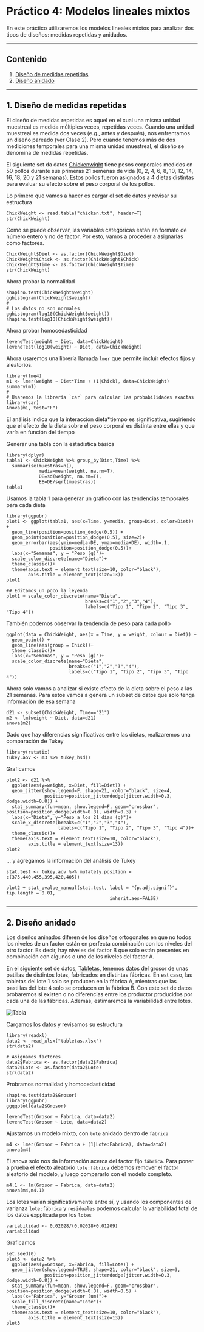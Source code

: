 # Práctico 4: Modelos lineales mixtos

En este práctico utilizaremos los modelos lineales mixtos para analizar dos tipos de diseños: medidas repetidas y anidados.

---

## Contenido

1. [Diseño de medidas repetidas](https://github.com/BioCastaneda/Inverskin/blob/main/Clase_4.md#1-dise%C3%B1o-de-medidas-repetidas)
2. [Diseño anidado](https://github.com/BioCastaneda/Inverskin/blob/main/Clase_4.md#2-dise%C3%B1o-anidado)

---
## 1. Diseño de medidas repetidas

El diseño de medidas repetidas es aquel en el cual una misma unidad muestreal es medida múltiples veces, repetidas veces. Cuando una unidad muestreal es medida dos veces (e.g., antes y después), 
nos enfrentamos un diseño pareado (ver Clase 2). Pero cuando tenemos más de dos mediciones temporales para una misma unidad muestreal, el diseño se denomina de medidas repetidas.

El siguiente set da datos [Chickenwight](https://github.com/BioCastaneda/Inverskin/blob/main/archivos/chicken.txt) tiene pesos corporales medidos en 50 pollos durante sus primeras 21 semenas de vida (0, 2, 4, 6, 8, 10, 12, 14, 16, 18, 20 y 21 semanas).
Estos pollos fueron asignados a 4 dietas distintas para evaluar su efecto sobre el peso corporal de los pollos.

Lo primero que vamos a hacer es cargar el set de datos y revisar su estructura
```
ChickWeight <- read.table("chicken.txt", header=T)
str(ChickWeight)
```

Como se puede observar, las variables categóricas están en formato de número entero y no de factor. Por esto, vamos a proceder a asignarlas como factores.
```
ChickWeight$Diet <- as.factor(ChickWeight$Diet)
ChickWeight$Chick <- as.factor(ChickWeight$Chick)
ChickWeight$Time <- as.factor(ChickWeight$Time)
str(ChickWeight)
```

Ahora probar la normalidad
```
shapiro.test(ChickWeight$weight)
gghistogram(ChickWeight$weight)
#
# Los datos no son normales
gghistogram(log10(ChickWeight$weight))
shapiro.test(log10(ChickWeight$weight))
```

Ahora probar homocedasticidad
```
leveneTest(weight ~ Diet, data=ChickWeight)
leveneTest(log10(weight) ~ Diet, data=ChickWeight)
```

Ahora usaremos una librería llamada `lmer` que permite incluir efectos fijos y aleatorios.
```
library(lme4)
m1 <- lmer(weight ~ Diet*Time + (1|Chick), data=ChickWeight)
summary(m1)
#
# Usaremos la librería `car` para calcular las probabilidades exactas
library(car)
Anova(m1, test="F")
```

El análisis indica que la interacción dieta*tiempo es significativa, sugiriendo que el efecto de la dieta sobre el peso corporal es distinta entre ellas y que varía en función del tiempo

Generar una tabla con la estadística básica
```
library(dplyr)
tabla1 <- ChickWeight %>% group_by(Diet,Time) %>%
  summarise(muestras=n(),
            media=mean(weight, na.rm=T),
            DE=sd(weight, na.rm=T),
            EE=DE/sqrt(muestras))
tabla1
```

Usamos la tabla 1 para generar un gráfico con las tendencias temporales para cada dieta
```
library(ggpubr)
plot1 <- ggplot(tabla1, aes(x=Time, y=media, group=Diet, color=Diet)) + 
  geom_line(position=position_dodge(0.5)) +
  geom_point(position=position_dodge(0.5), size=2)+
  geom_errorbar(aes(ymin=media-DE, ymax=media+DE), width=.1,
                position=position_dodge(0.5))+
  labs(x="Semanas", y = "Peso (g)")+
  scale_color_discrete(name="Dieta")+
  theme_classic()+
  theme(axis.text = element_text(size=10, color="black"),
        axis.title = element_text(size=13))
plot1

## Editamos un poco la leyenda
plot1 + scale_color_discrete(name="Dieta",
                             breaks=c("1","2","3","4"),
                             labels=c("Tipo 1", "Tipo 2", "Tipo 3", "Tipo 4"))
```

También podemos observar la tendencia de peso para cada pollo
```
ggplot(data = ChickWeight, aes(x = Time, y = weight, colour = Diet)) +
  geom_point() +
  geom_line(aes(group = Chick))+
  theme_classic()+
  labs(x="Semanas", y = "Peso (g)")+
  scale_color_discrete(name="Dieta",
                       breaks=c("1","2","3","4"),
                       labels=c("Tipo 1", "Tipo 2", "Tipo 3", "Tipo 4"))
```

Ahora solo vamos a analizar si existe efecto de la dieta sobre el peso a las 21 semanas. Para estos vamos a genera un subset de datos que solo tenga información de esa semana
```
d21 <- subset(ChickWeight, Time=="21")
m2 <- lm(weight ~ Diet, data=d21)
anova(m2)
```

Dado que hay diferencias significativas entre las dietas, realizaremos una comparación de Tukey
```
library(rstatix)
tukey.aov <- m3 %>% tukey_hsd()
```

Graficamos
```
plot2 <- d21 %>%
  ggplot(aes(y=weight, x=Diet, fill=Diet)) +
  geom_jitter(show.legend=F, shape=21, color="black", size=4, 
              position=position_jitterdodge(jitter.width=0.3, dodge.width=0.8)) +
  stat_summary(fun=mean, show.legend=F, geom="crossbar", position=position_dodge(width=0.8), width=0.3) + 
  labs(x="Dieta", y="Peso a los 21 días (g)")+
  scale_x_discrete(breaks=c("1","2","3","4"),
                   labels=c("Tipo 1", "Tipo 2", "Tipo 3", "Tipo 4"))+
  theme_classic()+
  theme(axis.text = element_text(size=10, color="black"),
        axis.title = element_text(size=13))
plot2
```

... y agregamos la información del análisis de Tukey
```
stat.test <- tukey.aov %>% mutate(y.position = c(375,440,455,395,420,405))

plot2 + stat_pvalue_manual(stat.test, label = "{p.adj.signif}", tip.length = 0.01,
                                      inherit.aes=FALSE)
```

---
## 2. Diseño anidado

Los diseños aninados diferen de los diseños ortogonales en que no todos los niveles de un factor están en perfecta combinación con los niveles del
otro factor. Es decir, hay niveles del factor B que solo están presentes en combinación con algunos o uno de los niveles del factor A.

En el siguiente set de datos, [Tabletas](https://github.com/BioCastaneda/Inverskin/blob/main/archivos/tabletas.xlsx), tenemos datos del grosor de unas patillas de distintos lotes, fabricados en distintas fábricas. En est caso, las tabletas del lote 1 solo se producen en la fábrica A, mientras que las pastillas del lote 4 solo se producen en la fábrica B. Con este set de datos probaremos si existen o no diferencias entre los productor producidos por cada una de las fábricas. Además, estimaremos la variabilidad entre lotes.

![Tabla](https://github.com/BioCastaneda/Inverskin/blob/main/archivos/tableta.png)

Cargamos los datos y revisamos su estructura
```
library(readxl)
data2 <- read_xlsx("tabletas.xlsx")
str(data2)

# Asignamos factores
data2$Fabrica <- as.factor(data2$Fabrica)
data2$Lote <- as.factor(data2$Lote)
str(data2)
```

Probramos normalidad y homocedasticidad
```
shapiro.test(data2$Grosor)
library(ggpubr)
ggqqplot(data2$Grosor)

leveneTest(Grosor ~ Fabrica, data=data2)
leveneTest(Grosor ~ Lote, data=data2)
```

Ajustamos un modelo mixto, con `lote` anidado dentro de `fábrica`
```
m4 <- lmer(Grosor ~ Fabrica + (1|Lote:Fabrica), data=data2)
anova(m4)
```

El anova solo nos da información acerca del factor fijo `fábrica`. Para poner a prueba el efecto aleatorio `lote:fábrica` debemos remover
el factor aleatorio del modelo, y luego compararlo con el modelo completo.
```
m4.1 <- lm(Grosor ~ Fabrica, data=data2)
anova(m4,m4.1)
```

Los lotes varían significativamente entre sí, y usando los componentes de varianza `lote:fábrica` y `residuales` podemos calcular
la variabilidad total de los datos expplicada por los `lotes`
```
variabilidad <- 0.02028/(0.02028+0.01209)
variabilidad
```

Graficamos
```
set.seed(0)
plot3 <- data2 %>%
  ggplot(aes(y=Grosor, x=Fabrica, fill=Lote)) +
  geom_jitter(show.legend=TRUE, shape=21, color="black", size=3, 
              position=position_jitterdodge(jitter.width=0.3, dodge.width=0.8)) +
  stat_summary(fun=mean, show.legend=F, geom="crossbar", position=position_dodge(width=0.8), width=0.5) + 
  labs(x="Fábrica", y="Grosor (um)")+
  scale_fill_discrete(name="Lote")+
  theme_classic()+
  theme(axis.text = element_text(size=10, color="black"),
        axis.title = element_text(size=13))
plot3
```

